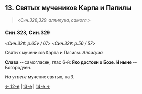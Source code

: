 
## 13. Святых мучеников Карпа и Папилы 

> <*Син.328,329: аллилуиа, самогл.*>

### Син.328, Син.329

<*Син.328: p.65v / 67*>
<*Син.329: p.56 / 57*>

Святых мучеников Карпа и Папилы. *Аллилуиа*

**Слава** -- самогласен, глас 6-й: **Яко достоин о Бозе**. 
**И ныне** -- Богородчен. 

*На утрене* мучение святых, на 3.

[← 12-е](10_12_SAB.ru.md) | [13-е](README.md#13-й) | [14-е →](10_14_SAB.ru.md)
